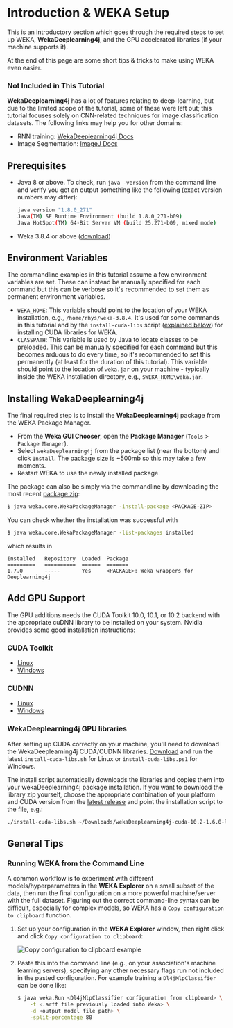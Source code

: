 # Introduction & WEKA Setup

This is an introductory section which goes through the required steps to set up WEKA, **WekaDeeplearning4j**, and the GPU accelerated libraries (if your machine supports it).

At the end of this page are some short tips & tricks to make using WEKA even easier.

### Not Included in This Tutorial

**WekaDeeplearning4j** has a lot of features relating to deep-learning, but due to the limited scope of the tutorial, some of these were left out; this tutorial focuses solely on CNN-related techniques for image classification datasets. The following links may help you for other domains:

- RNN training: [WekaDeeplearning4j Docs](https://deeplearning.cms.waikato.ac.nz/examples/classifying-imdb)
- Image Segmentation: [ImageJ Docs](https://imagej.net/Trainable_Weka_Segmentation)

## Prerequisites
- Java 8 or above. To check, run `java -version` from the command line and verify you get an output something like the following (exact version numbers may differ):
    ```sh
    java version "1.8.0_271"
    Java(TM) SE Runtime Environment (build 1.8.0_271-b09)
    Java HotSpot(TM) 64-Bit Server VM (build 25.271-b09, mixed mode)
    ```
- Weka 3.8.4 or above ([download](https://sourceforge.net/projects/weka/files/latest/download))

## Environment Variables

The commandline examples in this tutorial assume a few environment variables are set. These can instead be manually specified for each command but this can be verbose so it's recommended to set them as permanent environment variables.

- `WEKA_HOME`: This variable should point to the location of your WEKA installation, e.g., `/home/rhys/weka-3.8.4`. It's used for some commands in this tutorial and by the `install-cuda-libs` script ([explained below](#wekadeeplearning4j-gpu-libraries)) for installing CUDA libraries for WEKA.
- `CLASSPATH`: This variable is used by Java to locate classes to be preloaded. This can be manually specified for each command but this becomes arduous to do every time, so it's recommended to set this permanently (at least for the duration of this tutorial). This variable should point to the location of `weka.jar` on your machine - typically inside the WEKA installation directory, e.g., `$WEKA_HOME\weka.jar`.

## Installing WekaDeeplearning4j

The final required step is to install the **WekaDeeplearning4j** package from the WEKA Package Manager.
- From the **Weka GUI Chooser**, open the **Package Manager** (`Tools` > `Package Manager`).
- Select `wekaDeeplearning4j` from the package list (near the bottom) and click `Install`. The package size is ~500mb so this may take a few moments.
- Restart WEKA to use the newly installed package.

The package can also be  simply via the commandline by downloading the most recent [package zip](https://github.com/Waikato/wekaDeeplearning4j/releases/latest):
```bash
$ java weka.core.WekaPackageManager -install-package <PACKAGE-ZIP>
```

You can check whether the installation was successful with
```bash
$ java weka.core.WekaPackageManager -list-packages installed
```
which results in
```
Installed	Repository	Loaded	Package
=========	==========	======	=======
1.7.0    	-----     	Yes	    <PACKAGE>: Weka wrappers for Deeplearning4j
```

## Add GPU Support

The GPU additions needs the CUDA Toolkit 10.0, 10.1, or 10.2 backend with the appropriate cuDNN library to be installed on your system. Nvidia provides some good installation instructions:

### CUDA Toolkit
- [Linux](http://docs.nvidia.com/cuda/cuda-installation-guide-linux/index.html)
- [Windows](http://docs.nvidia.com/cuda/cuda-installation-guide-microsoft-windows/index.html)

### CUDNN
- [Linux](https://docs.nvidia.com/deeplearning/sdk/cudnn-install/index.html#install-linux)
- [Windows](https://docs.nvidia.com/deeplearning/sdk/cudnn-install/index.html#install-windows)

### WekaDeeplearning4j GPU libraries

After setting up CUDA correctly on your machine, you'll need to download the WekaDeeplearning4j CUDA/CUDNN libraries. [Download](https://github.com/Waikato/wekaDeeplearning4j/releases/latest) and run the latest `install-cuda-libs.sh` for Linux or `install-cuda-libs.ps1` for Windows.

The install script automatically downloads the libraries and copies them into your wekaDeeplearning4j package installation. If you want to download the library zip yourself, choose the appropriate combination of your platform and CUDA version from the [latest release](https://github.com/Waikato/wekaDeeplearning4j/releases/latest) and point the installation script to the file, e.g.:
```bash
./install-cuda-libs.sh ~/Downloads/wekaDeeplearning4j-cuda-10.2-1.6.0-linux-x86_64.zip
```

## General Tips

### Running WEKA from the Command Line

A common workflow is to experiment with different models/hyperparameters in the **WEKA Explorer** on a small subset of the data,
then run the final configuration on a more powerful machine/server with the full dataset. Figuring out the correct command-line syntax can be difficult, especially for complex models, so WEKA has a `Copy configuration to clipboard` function.

1. Set up your configuration in the **WEKA Explorer** window, then right click and click `Copy configuration to clipboard`:
    
    ![Copy configuration to clipboard example](./images/1-copyConfigToClipboard.png)

2. Paste this into the command line (e.g., on your association's machine learning servers), specifying any other necessary flags run not included in the pasted configuration. For example training a `Dl4jMlpClassifier` can be done like:

    ```bash
    $ java weka.Run <Dl4jMlpClassifier configuration from clipboard> \
        -t <.arff file previously loaded into Weka> \
        -d <output model file path> \
        -split-percentage 80
    ```

